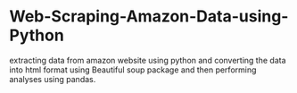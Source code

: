 # Web-Scraping-Amazon-Data-using-Python
extracting data from amazon website using python and converting the data into html format using Beautiful soup package and then performing analyses using pandas.
